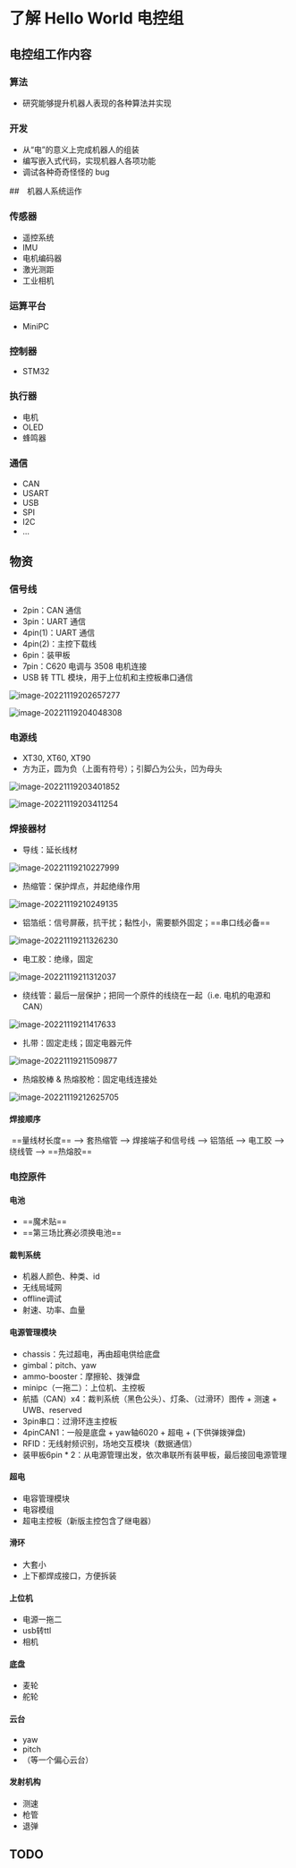 # 了解 Hello World 电控组



## 电控组工作内容
### 算法
* 研究能够提升机器人表现的各种算法并实现

### 开发
* 从“电”的意义上完成机器人的组装
* 编写嵌入式代码，实现机器人各项功能
* 调试各种奇奇怪怪的 bug

##　机器人系统运作

### 传感器
* 遥控系统
* IMU
* 电机编码器
* 激光测距
* 工业相机

### 运算平台
* MiniPC

### 控制器
* STM32

### 执行器
* 电机
* OLED
* 蜂鸣器

### 通信
* CAN
* USART
* USB
* SPI
* I2C
* ...



## 物资
### 信号线

* 2pin：CAN 通信
* 3pin：UART 通信
* 4pin(1)：UART 通信
* 4pin(2)：主控下载线
* 6pin：装甲板
* 7pin：C620 电调与 3508 电机连接
* USB 转 TTL 模块，用于上位机和主控板串口通信

![image-20221119202657277](%E4%BA%86%E8%A7%A3%20Hello%20World%20%E7%94%B5%E6%8E%A7%E7%BB%84.assets/image-20221119202657277.png)

![image-20221119204048308](%E4%BA%86%E8%A7%A3%20Hello%20World%20%E7%94%B5%E6%8E%A7%E7%BB%84.assets/image-20221119204048308.png)

### 电源线

* XT30, XT60, XT90
* 方为正，圆为负（上面有符号）；引脚凸为公头，凹为母头

![image-20221119203401852](%E4%BA%86%E8%A7%A3%20Hello%20World%20%E7%94%B5%E6%8E%A7%E7%BB%84.assets/image-20221119203401852.png)

![image-20221119203411254](%E4%BA%86%E8%A7%A3%20Hello%20World%20%E7%94%B5%E6%8E%A7%E7%BB%84.assets/image-20221119203411254.png)

### 焊接器材

- 导线：延长线材

![image-20221119210227999](%E4%BA%86%E8%A7%A3%20Hello%20World%20%E7%94%B5%E6%8E%A7%E7%BB%84.assets/image-20221119210227999.png)

- 热缩管：保护焊点，并起绝缘作用

![image-20221119210249135](%E4%BA%86%E8%A7%A3%20Hello%20World%20%E7%94%B5%E6%8E%A7%E7%BB%84.assets/image-20221119210249135.png)

- 铝箔纸：信号屏蔽，抗干扰；黏性小，需要额外固定；==串口线必备==

![image-20221119211326230](%E4%BA%86%E8%A7%A3%20Hello%20World%20%E7%94%B5%E6%8E%A7%E7%BB%84.assets/image-20221119211326230.png)

- 电工胶：绝缘，固定

![image-20221119211312037](%E4%BA%86%E8%A7%A3%20Hello%20World%20%E7%94%B5%E6%8E%A7%E7%BB%84.assets/image-20221119211312037.png)

- 绕线管：最后一层保护；把同一个原件的线绕在一起（i.e. 电机的电源和CAN）

![image-20221119211417633](%E4%BA%86%E8%A7%A3%20Hello%20World%20%E7%94%B5%E6%8E%A7%E7%BB%84.assets/image-20221119211417633.png)

- 扎带：固定走线；固定电器元件

![image-20221119211509877](%E4%BA%86%E8%A7%A3%20Hello%20World%20%E7%94%B5%E6%8E%A7%E7%BB%84.assets/image-20221119211509877.png)

- 热熔胶棒 & 热熔胶枪：固定电线连接处

![image-20221119212625705](%E4%BA%86%E8%A7%A3%20Hello%20World%20%E7%94%B5%E6%8E%A7%E7%BB%84.assets/image-20221119212625705.png)

#### 焊接顺序

​		==量线材长度== —> 套热缩管 —> 焊接端子和信号线 —> 铝箔纸 —> 电工胶 —> 绕线管 —> ==热熔胶==

### 电控原件

#### 电池

- ==魔术贴==
- ==第三场比赛必须换电池==

#### 裁判系统

- 机器人颜色、种类、id
- 无线局域网
- offline调试
- 射速、功率、血量

#### 电源管理模块

- chassis：先过超电，再由超电供给底盘
- gimbal：pitch、yaw
- ammo-booster：摩擦轮、拨弹盘
- minipc（一拖二）：上位机、主控板
- 航插（CAN）x4：裁判系统（黑色公头）、灯条、（过滑环）图传 + 测速 + UWB、reserved
- 3pin串口：过滑环连主控板
- 4pinCAN1：一般是底盘 + yaw轴6020 + 超电 + (下供弹拨弹盘)
- RFID：无线射频识别，场地交互模块（数据通信）
- 装甲板6pin * 2：从电源管理出发，依次串联所有装甲板，最后接回电源管理

#### 超电

- 电容管理模块
- 电容模组
- 超电主控板（新版主控包含了继电器）

#### 滑环

- 大套小
- 上下都焊成接口，方便拆装

#### 上位机

- 电源一拖二
- usb转ttl
- 相机

#### 底盘

- 麦轮
- 舵轮

#### 云台

- yaw
- pitch
- （等一个偏心云台）

#### 发射机构

- 测速
- 枪管
- 退弹



## TODO

